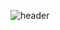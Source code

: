 ![header](https://capsule-render.vercel.app/api?type=waving&color=0:000000,100:4e4e4e&height=170&section=header&text=okorion&&fontColor=ffffff&fontSize=30&fontAlign=85&fontAlignY=30&animation=twinkling)


<!--
**okorion/okorion** is a ✨ _special_ ✨ repository because its `README.md` (this file) appears on your GitHub profile.

Here are some ideas to get you started:

- 🔭 I’m currently working on ...
- 🌱 I’m currently learning ...
- 👯 I’m looking to collaborate on ...
- 🤔 I’m looking for help with ...
- 💬 Ask me about ...
- 📫 How to reach me: ...
- 😄 Pronouns: ...
- ⚡ Fun fact: ...
-->

